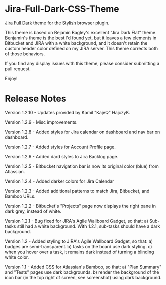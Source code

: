 # Jira-Full-Dark-CSS-Theme
[Jira Full Dark][1] theme for the [Stylish][2] browser plugin.  

This theme is based on Bejamin Bagley's excellent "Jira Dark Flat" theme. Benjamin's theme is the best I'd found yet, but it leaves a few elements in Bitbucket and JIRA with a white background, and it doesn't retain the custom header color defined on my JIRA server. This theme corrects both of those behaviors.

If you find any display issues with this theme, please consider submitting a pull request.  

Enjoy!

# Release Notes

Version 1.2.10 - Updates provided by Kamil "KajeQ" HajczyK.

Version 1.2.9 - Misc improvements.

Version 1.2.8 - Added styles for Jira calendar on dashboard and nav bar on dashboard.

Version 1.2.7 - Added styles for Account Profile page.

Version 1.2.6 - Added dard styles to Jira Backlog page.

Version 1.2.5 - Bitbucket navigation bar is now its original color (blue) from Atlassian.

Version 1.2.4 - Added darker colors for Jira Calendar

Version 1.2.3 - Added additional patterns to match Jira, Bitbucket, and Bamboo URLs.

Version 1.2.2 - Bitbucket's "Projects" page now displays the right pane in dark grey, instead of white.

Version 1.2.1 - Bug fixed for JIRA's Agile Wallboard Gadget, so that:
     a) Sub-tasks still had a white background.  With 1.2.1, sub-tasks should have a dark background.

Version 1.2 - Added styling to JIRA's Agile Wallboard Gadget, so that:
     a) badges are semi-transparent.
     b) tasks on the board use dark styling.
     c) when you hover over a task, it remains dark instead of turning a blinding white color.  

Version 1.1 - Added CSS for Atlassian's Bamboo, so that:
     a) "Plan Summary" and "Tests" pages use dark backgrounds.
     b) render the background of the icon bar (in the top right of screen, see screenshot) using dark background.


[1]: https://userstyles.org/styles/154946/jira-full-dark
[2]: https://userstyles.org/help/stylish
